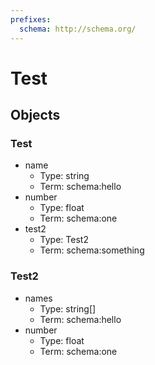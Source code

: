 ```yaml
---
prefixes:
  schema: http://schema.org/
---
```


# Test

## Objects

### Test

- name
  - Type: string
  - Term: schema:hello
- number
  - Type: float
  - Term: schema:one
- test2
  - Type: Test2
  - Term: schema:something

### Test2

- names
  - Type: string[]
  - Term: schema:hello
- number
  - Type: float
  - Term: schema:one
